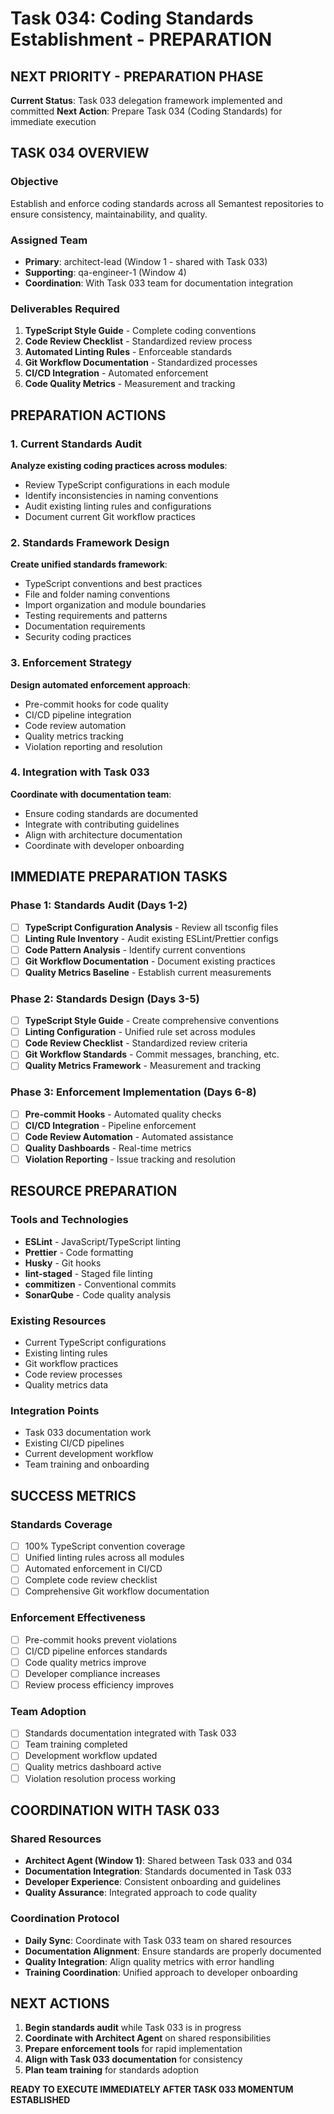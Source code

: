 # Task 034: Coding Standards Establishment - PREPARATION

## NEXT PRIORITY - PREPARATION PHASE

**Current Status**: Task 033 delegation framework implemented and committed
**Next Action**: Prepare Task 034 (Coding Standards) for immediate execution

## TASK 034 OVERVIEW

### Objective
Establish and enforce coding standards across all Semantest repositories to ensure consistency, maintainability, and quality.

### Assigned Team
- **Primary**: architect-lead (Window 1 - shared with Task 033)
- **Supporting**: qa-engineer-1 (Window 4)
- **Coordination**: With Task 033 team for documentation integration

### Deliverables Required
1. **TypeScript Style Guide** - Complete coding conventions
2. **Code Review Checklist** - Standardized review process
3. **Automated Linting Rules** - Enforceable standards
4. **Git Workflow Documentation** - Standardized processes
5. **CI/CD Integration** - Automated enforcement
6. **Code Quality Metrics** - Measurement and tracking

## PREPARATION ACTIONS

### 1. Current Standards Audit
**Analyze existing coding practices across modules**:
- Review TypeScript configurations in each module
- Identify inconsistencies in naming conventions
- Audit existing linting rules and configurations
- Document current Git workflow practices

### 2. Standards Framework Design
**Create unified standards framework**:
- TypeScript conventions and best practices
- File and folder naming conventions
- Import organization and module boundaries
- Testing requirements and patterns
- Documentation requirements
- Security coding practices

### 3. Enforcement Strategy
**Design automated enforcement approach**:
- Pre-commit hooks for code quality
- CI/CD pipeline integration
- Code review automation
- Quality metrics tracking
- Violation reporting and resolution

### 4. Integration with Task 033
**Coordinate with documentation team**:
- Ensure coding standards are documented
- Integrate with contributing guidelines
- Align with architecture documentation
- Coordinate with developer onboarding

## IMMEDIATE PREPARATION TASKS

### Phase 1: Standards Audit (Days 1-2)
- [ ] **TypeScript Configuration Analysis** - Review all tsconfig files
- [ ] **Linting Rule Inventory** - Audit existing ESLint/Prettier configs
- [ ] **Code Pattern Analysis** - Identify current conventions
- [ ] **Git Workflow Documentation** - Document existing practices
- [ ] **Quality Metrics Baseline** - Establish current measurements

### Phase 2: Standards Design (Days 3-5)
- [ ] **TypeScript Style Guide** - Create comprehensive conventions
- [ ] **Linting Configuration** - Unified rule set across modules
- [ ] **Code Review Checklist** - Standardized review criteria
- [ ] **Git Workflow Standards** - Commit messages, branching, etc.
- [ ] **Quality Metrics Framework** - Measurement and tracking

### Phase 3: Enforcement Implementation (Days 6-8)
- [ ] **Pre-commit Hooks** - Automated quality checks
- [ ] **CI/CD Integration** - Pipeline enforcement
- [ ] **Code Review Automation** - Automated assistance
- [ ] **Quality Dashboards** - Real-time metrics
- [ ] **Violation Reporting** - Issue tracking and resolution

## RESOURCE PREPARATION

### Tools and Technologies
- **ESLint** - JavaScript/TypeScript linting
- **Prettier** - Code formatting
- **Husky** - Git hooks
- **lint-staged** - Staged file linting
- **commitizen** - Conventional commits
- **SonarQube** - Code quality analysis

### Existing Resources
- Current TypeScript configurations
- Existing linting rules
- Git workflow practices
- Code review processes
- Quality metrics data

### Integration Points
- Task 033 documentation work
- Existing CI/CD pipelines
- Current development workflow
- Team training and onboarding

## SUCCESS METRICS

### Standards Coverage
- [ ] 100% TypeScript convention coverage
- [ ] Unified linting rules across all modules
- [ ] Automated enforcement in CI/CD
- [ ] Complete code review checklist
- [ ] Comprehensive Git workflow documentation

### Enforcement Effectiveness
- [ ] Pre-commit hooks prevent violations
- [ ] CI/CD pipeline enforces standards
- [ ] Code quality metrics improve
- [ ] Developer compliance increases
- [ ] Review process efficiency improves

### Team Adoption
- [ ] Standards documentation integrated with Task 033
- [ ] Team training completed
- [ ] Development workflow updated
- [ ] Quality metrics dashboard active
- [ ] Violation resolution process working

## COORDINATION WITH TASK 033

### Shared Resources
- **Architect Agent (Window 1)**: Shared between Task 033 and 034
- **Documentation Integration**: Standards documented in Task 033
- **Developer Experience**: Consistent onboarding and guidelines
- **Quality Assurance**: Integrated approach to code quality

### Coordination Protocol
- **Daily Sync**: Coordinate with Task 033 team on shared resources
- **Documentation Alignment**: Ensure standards are properly documented
- **Quality Integration**: Align quality metrics with error handling
- **Training Coordination**: Unified approach to developer onboarding

## NEXT ACTIONS

1. **Begin standards audit** while Task 033 is in progress
2. **Coordinate with Architect Agent** on shared responsibilities
3. **Prepare enforcement tools** for rapid implementation
4. **Align with Task 033 documentation** for consistency
5. **Plan team training** for standards adoption

**READY TO EXECUTE IMMEDIATELY AFTER TASK 033 MOMENTUM ESTABLISHED**